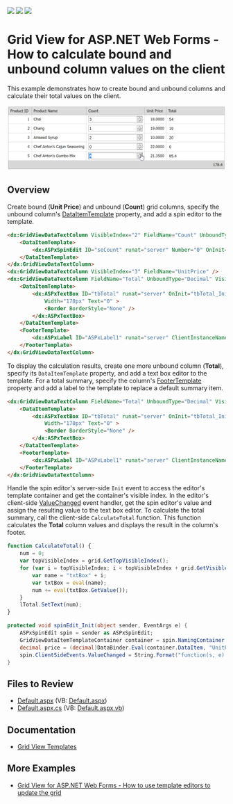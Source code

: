 <!-- default badges list -->
![](https://img.shields.io/endpoint?url=https://codecentral.devexpress.com/api/v1/VersionRange/128543124/13.1.4%2B)
[![](https://img.shields.io/badge/Open_in_DevExpress_Support_Center-FF7200?style=flat-square&logo=DevExpress&logoColor=white)](https://supportcenter.devexpress.com/ticket/details/E2961)
[![](https://img.shields.io/badge/📖_How_to_use_DevExpress_Examples-e9f6fc?style=flat-square)](https://docs.devexpress.com/GeneralInformation/403183)
<!-- default badges end -->
# Grid View for ASP.NET Web Forms - How to calculate bound and unbound column values on the client

This example demonstrates how to create bound and unbound columns and calculate their total values on the client.

![Calculate unbound column values and total summaries](calculateUnboundColumnValues.png)

## Overview

Create bound (**Unit Price**) and unbound (**Count**) grid columns, specify the unbound column's [DataItemTemplate](https://docs.devexpress.com/AspNet/DevExpress.Web.GridViewDataColumn.DataItemTemplate) property, and add a spin editor to the template. 

```aspx
<dx:GridViewDataTextColumn VisibleIndex="2" FieldName="Count" UnboundType="Integer">
    <DataItemTemplate>
        <dx:ASPxSpinEdit ID="seCount" runat="server" Number="0" OnInit="spinEdit_Init" />
    </DataItemTemplate>
</dx:GridViewDataTextColumn>
<dx:GridViewDataTextColumn VisibleIndex="3" FieldName="UnitPrice" />
<dx:GridViewDataTextColumn FieldName="Total" UnboundType="Decimal" VisibleIndex="4">
    <DataItemTemplate>
        <dx:ASPxTextBox ID="tbTotal" runat="server" OnInit="tbTotal_Init" ReadOnly="True"
            Width="170px" Text="0" >
            <Border BorderStyle="None" />
        </dx:ASPxTextBox>
    </DataItemTemplate>
    <FooterTemplate>
        <dx:ASPxLabel ID="ASPxLabel1" runat="server" ClientInstanceName="lTotal" Text="0" />
    </FooterTemplate>
</dx:GridViewDataTextColumn>
```

To display the calculation results, create one more unbound column (**Total**), specify its `DataItemTemplate` property, and add a text box editor to the template. For a total summary, specify the column's [FooterTemplate](https://docs.devexpress.com/AspNet/DevExpress.Web.GridViewColumn.FooterTemplate) property and add a label to the template to replace a default summary item.

```aspx
<dx:GridViewDataTextColumn FieldName="Total" UnboundType="Decimal" VisibleIndex="4">
    <DataItemTemplate>
        <dx:ASPxTextBox ID="tbTotal" runat="server" OnInit="tbTotal_Init" ReadOnly="True"
            Width="170px" Text="0" >
            <Border BorderStyle="None" />
        </dx:ASPxTextBox>
    </DataItemTemplate>
    <FooterTemplate>
        <dx:ASPxLabel ID="ASPxLabel1" runat="server" ClientInstanceName="lTotal" Text="0" />
    </FooterTemplate>
</dx:GridViewDataTextColumn>
```

Handle the spin editor's server-side `Init` event to access the editor's template container and get the container's visible index. In the editor's client-side [ValueChanged](https://docs.devexpress.com/AspNet/js-ASPxClientEdit.ValueChanged) event handler, get the spin editor's value and assign the resulting value to the text box editor. To calculate the total summary, call the client-side `CalculateTotal` function. This function calculates the **Total** column values and displays the result in the column's footer.

```js
function CalculateTotal() {
    num = 0;
    var topVisibleIndex = grid.GetTopVisibleIndex();
    for (var i = topVisibleIndex; i < topVisibleIndex + grid.GetVisibleRowsOnPage(); i++) {
        var name = "txtBox" + i;
        var txtBox = eval(name);
        num += eval(txtBox.GetValue());
    }
    lTotal.SetText(num);
}
```

```cs
protected void spinEdit_Init(object sender, EventArgs e) {
    ASPxSpinEdit spin = sender as ASPxSpinEdit;
    GridViewDataItemTemplateContainer container = spin.NamingContainer as GridViewDataItemTemplateContainer;
    decimal price = (decimal)DataBinder.Eval(container.DataItem, "UnitPrice");		
    spin.ClientSideEvents.ValueChanged = String.Format("function(s, e) {{ var value = s.GetValue() * {1}; txtBox{0}.SetValue(value); CalculateTotal(); }}", container.VisibleIndex, price);
}
```

## Files to Review

* [Default.aspx](./CS/WebSite/Default.aspx) (VB: [Default.aspx](./VB/WebSite/Default.aspx))
* [Default.aspx.cs](./CS/WebSite/Default.aspx.cs) (VB: [Default.aspx.vb](./VB/WebSite/Default.aspx.vb))

## Documentation

* [Grid View Templates](https://docs.devexpress.com/AspNet/3718/components/grid-view/concepts/templates)

## More Examples

* [Grid View for ASP.NET Web Forms - How to use template editors to update the grid](https://github.com/DevExpress-Examples/how-to-perform-aspxgridview-instant-updating-using-different-editors-in-the-dataitem-template-e2333)
